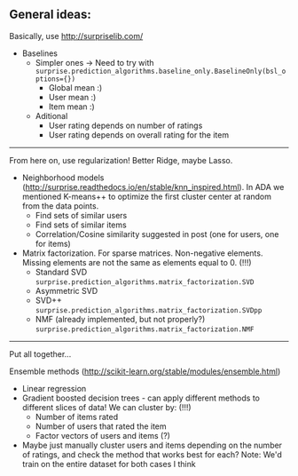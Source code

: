 General ideas:
-----------------------------

Basically, use http://surpriselib.com/

* Baselines
    * Simpler ones -> Need to try with `surprise.prediction_algorithms.baseline_only.BaselineOnly(bsl_options={})`
        * Global mean :)
        * User mean   :)
        * Item mean   :)
    * Aditional
        * User rating depends on number of ratings
        * User rating depends on overall rating for the item

-----------------------------

From here on, use regularization! Better Ridge, maybe Lasso.

* Neighborhood models (http://surprise.readthedocs.io/en/stable/knn_inspired.html). In ADA we mentioned K-means++ to optimize the first cluster center at random from the data points.
    * Find sets of similar users
    * Find sets of similar items
    * Correlation/Cosine similarity suggested in post (one for users, one for items)
* Matrix factorization. For sparse matrices. Non-negative elements. Missing elements are not the same as elements equal to 0. (!!!)
    * Standard SVD `surprise.prediction_algorithms.matrix_factorization.SVD`
    * Asymmetric SVD
    * SVD++ `surprise.prediction_algorithms.matrix_factorization.SVDpp`
    * NMF (already implemented, but not properly?) `surprise.prediction_algorithms.matrix_factorization.NMF`

-----------------------------

Put all together...

Ensemble methods (http://scikit-learn.org/stable/modules/ensemble.html)
* Linear regression
* Gradient boosted decision trees - can apply different methods to different slices of data! We can cluster by: (!!!)
    * Number of items rated
    * Number of users that rated the item
    * Factor vectors of users and items (?)
* Maybe just manually cluster users and items depending on the number of ratings, and check the method that works best for each? Note: We'd train on the entire dataset for both cases I think